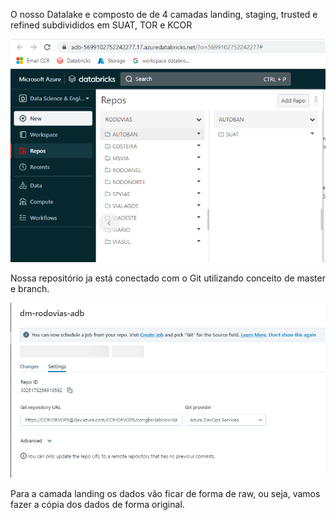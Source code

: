 O nosso Datalake e composto de de 4 camadas landing, staging, trusted e refined subdivididos em SUAT, TOR e KCOR

![image.png](/.attachments/image-90831555-4f82-4b70-a1e4-89657bd5c14b.png)

Nossa repositório ja está conectado com o Git utilizando conceito de master e branch.

![image.png](/.attachments/image-f64b0d3e-02f1-4966-87d0-5d5d43e1448a.png)

Para a camada landing os dados vão ficar de forma de raw, ou seja, vamos fazer a cópia dos dados de forma original.